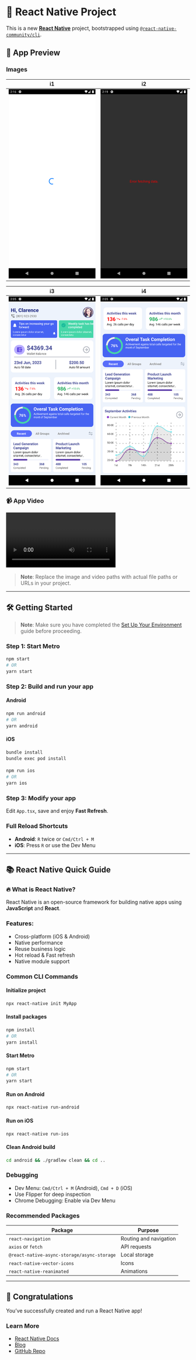 
# 🚀 React Native Project

This is a new [**React Native**](https://reactnative.dev) project, bootstrapped using [`@react-native-community/cli`](https://github.com/react-native-community/cli).

## 📸 App Preview

### Images

| i1 | i2 |
|----|----|
| ![i1](assets/i1.png) | ![i2](assets/i2.png) |

| i3 | i4 |
|----|----|
| ![i3](assets/i3.png) | ![i4](assets/i4.png) |

### 📹 App Video

![App Preview](assets/Vishual_Pluse.webm)

> **Note**: Replace the image and video paths with actual file paths or URLs in your project.

---

## 🛠️ Getting Started

> **Note**: Make sure you have completed the [Set Up Your Environment](https://reactnative.dev/docs/set-up-your-environment) guide before proceeding.

### Step 1: Start Metro

```sh
npm start
# OR
yarn start
```

### Step 2: Build and run your app

#### Android

```sh
npm run android
# OR
yarn android
```

#### iOS

```sh
bundle install
bundle exec pod install

npm run ios
# OR
yarn ios
```

### Step 3: Modify your app

Edit `App.tsx`, save and enjoy **Fast Refresh**.

### Full Reload Shortcuts

- **Android**: `R` twice or `Cmd/Ctrl + M`
- **iOS**: Press `R` or use the Dev Menu

---

## 📚 React Native Quick Guide

### 🔥 What is React Native?

React Native is an open-source framework for building native apps using **JavaScript** and **React**.

### Features:

- Cross-platform (iOS & Android)
- Native performance
- Reuse business logic
- Hot reload & Fast refresh
- Native module support

### Common CLI Commands

#### Initialize project

```sh
npx react-native init MyApp
```

#### Install packages

```sh
npm install
# OR
yarn install
```

#### Start Metro

```sh
npm start
# OR
yarn start
```

#### Run on Android

```sh
npx react-native run-android
```

#### Run on iOS

```sh
npx react-native run-ios
```

#### Clean Android build

```sh
cd android && ./gradlew clean && cd ..
```

### Debugging

- Dev Menu: `Cmd/Ctrl + M` (Android), `Cmd + D` (iOS)
- Use Flipper for deep inspection
- Chrome Debugging: Enable via Dev Menu

### Recommended Packages

| Package                                      | Purpose                          |
|----------------------------------------------|----------------------------------|
| `react-navigation`                           | Routing and navigation           |
| `axios` or `fetch`                           | API requests                     |
| `@react-native-async-storage/async-storage`  | Local storage                    |
| `react-native-vector-icons`                  | Icons                            |
| `react-native-reanimated`                    | Animations                       |

---

## 🎉 Congratulations

You’ve successfully created and run a React Native app!

### Learn More

- [React Native Docs](https://reactnative.dev/docs/getting-started)
- [Blog](https://reactnative.dev/blog)
- [GitHub Repo](https://github.com/facebook/react-native)
